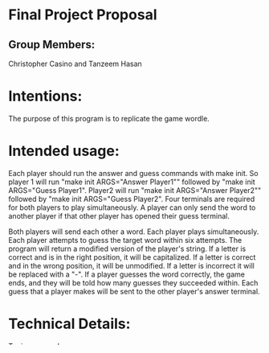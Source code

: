 # Final Project Proposal

## Group Members:

Christopher Casino and Tanzeem Hasan

# Intentions:

The purpose of this program is to replicate the game wordle.

# Intended usage:
Each player should run the answer and guess commands with make init. So player 1 will run "make init ARGS="Answer Player1"" followed by "make init ARGS="Guess Player1". Player2 will run "make init ARGS="Answer Player2"" followed by "make init ARGS="Guess Player2". Four terminals are required for both players to play simultaneously. A player can only send the word to another player if that other player has opened their guess terminal.

Both players will send each other a word. Each player plays simultaneously. Each player attempts to guess the target word within six attempts. The program will return a modified version of the player's string. If a letter is correct and is in the right position, it will be capitalized. If a letter is correct and in the wrong position, it will be unmodified. If a letter is incorrect it will be replaced with a "-". If a player guesses the word correctly, the game ends, and they will be told how many guesses they succeeded within. Each guess that a player makes will be sent to the other player's answer terminal.

# Technical Details:

Topics covered:
- Allocating memory
- Working with files
- Signals
- Shared memory
- Semaphores
By using shared memory and semaphores, we can have a two player wordle game. Both players will create a word that is written to a different file. The players will then swap files and try to guess each others' words.
Each player will be asked to make a guess through the terminal. The user input will be read into a character array and returned as a modified string depending on how well it matches the given word. If a character from the user's input is present in the array corresponding to the text file, the program will set the character in the text array to null. If a player guesses correctly, a message will be sent to declare their victory and a signal will be output to end the program. If a player uses all six guesses, the program ends.

How you are breaking down the project and who is responsible for which parts.
1. Semaphores and memory segments (make init)
2. File access and allocating memory (make game ARGS="answer", make game ARGS="guess")
3. Returning signals
We will be working on these steps from the perspective of a guesser and an answerer. Tanzeem will write from the perspective of the guesser, and Christopher from the perspective of the answerer.

We'll use semaphores to manage access to the game for two players. Semaphores require the union and sembuf structures to function. To manage user input and output, we will store guesses and the target in an array.


# Intended pacing:
By January 7 we intend to have a fully fleshed out concept.
By the end of January 10, we intend to have a working semaphores and shared memory segments.
By the end of January 17, we expect to have completed the make answer and make guess functionalities of the project.
Over the weekend, we would work on a video presentation.
